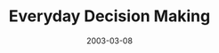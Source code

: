 ---
layout: message
category: message
series: "Everyday Enron"
title: "Everyday Decision Making"
date: 2003-03-08
message_id: 239
---